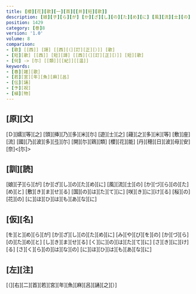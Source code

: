 ```yaml
---
title: [櫻][花][歌][一][首][[并][短][歌]]
description: [娘][子][ら][が] [か][ざ][し][の][た][め][に] [風][流][士][の] [か][づ][ら][の][た][め][と] [敷][き][ま][せ][る] [国][の][は][た][て][に] [咲][き][に][け][る] [桜][の][花][の] [に][ほ][ひ][は][も][あ][な][に]
position: 1429
category: [巻]8
version: '1.0'
volume: 8
comparison:
- [歌] [[西]] [謌] [[西][（][訂][正][）]] [歌]
- [短][歌] [[西]] [短][謌] [[西][（][訂][正][）]] [短][歌]
- [何] -> [尓] [[類]][[紀]][[温]]
keywords:
- [春][雑][歌]
- [若][宮][年][魚][麻][呂]
- [伝][誦]
- [予][祝]
- [植][物]
---
```


## [原][文]

[Ｄ][嬬][等][之] [頭][挿][乃][多][米][尓] [遊][士][之] [蘰][之][多][米][等] [敷][座][流] [國][乃][波][多][弖][尓] [開][尓][鶏][類] [櫻][花][能] [丹][穂][日][波][母][安][奈]<[尓]>

## [訓][読]

[娘][子][ら][が] [か][ざ][し][の][た][め][に] [風][流][士][の] [か][づ][ら][の][た][め][と] [敷][き][ま][せ][る] [国][の][は][た][て][に] [咲][き][に][け][る] [桜][の][花][の] [に][ほ][ひ][は][も][あ][な][に]

## [仮][名]

[を][と][め][ら][が] [か][ざ][し][の][た][め][に] [み][や][び][を][の] [か][づ][ら][の][た][め][と] [し][き][ま][せ][る] [く][に][の][は][た][て][に] [さ][き][に][け][る] [さ][く][ら][の][は][な][の] [に][ほ][ひ][は][も][あ][な][に]

## [左][注]

[（][右][二][首][若][宮][年][魚][麻][呂][誦][之][）]
